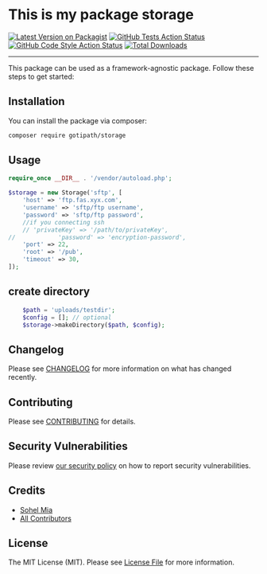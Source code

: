 # This is my package storage

[![Latest Version on Packagist](https://img.shields.io/packagist/v/gotipath/storage.svg?style=flat-square)](https://packagist.org/packages/gotipath/storage)
[![GitHub Tests Action Status](https://img.shields.io/github/workflow/status/gotipath/storage/run-tests?label=tests)](https://github.com/gotipath/storage/actions?query=workflow%3ATests+branch%3Amaster)
[![GitHub Code Style Action Status](https://img.shields.io/github/workflow/status/gotipath/storage/Check%20&%20fix%20styling?label=code%20style)](https://github.com/gotipath/storage/actions?query=workflow%3A"Check+%26+fix+styling"+branch%3Amaster)
[![Total Downloads](https://img.shields.io/packagist/dt/gotipath/storage.svg?style=flat-square)](https://packagist.org/packages/gotipath/storage)

---
This package can be used as a framework-agnostic package. Follow these steps to get started:

## Installation

You can install the package via composer:

```bash
composer require gotipath/storage
```

## Usage

```php
require_once __DIR__ . '/vendor/autoload.php';

$storage = new Storage('sftp', [
    'host' => 'ftp.fas.xyx.com',
    'username' => 'sftp/ftp username',
    'password' => 'sftp/ftp password',
    //if you connecting ssh
    // 'privateKey' => '/path/to/privateKey',
//            'password' => 'encryption-password',
    'port' => 22,
    'root' => '/pub',
    'timeout' => 30,
]);

```

## create directory

```php
    $path = 'uploads/testdir';
    $config = []; // optional
    $storage->makeDirectory($path, $config);
```

## Changelog

Please see [CHANGELOG](CHANGELOG.md) for more information on what has changed recently.

## Contributing

Please see [CONTRIBUTING](.github/CONTRIBUTING.md) for details.

## Security Vulnerabilities

Please review [our security policy](../../security/policy) on how to report security vulnerabilities.

## Credits

- [Sohel Mia](https://github.com/gotipath)
- [All Contributors](../../contributors)

## License

The MIT License (MIT). Please see [License File](LICENSE.md) for more information.
